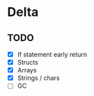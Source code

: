 # Delta

## TODO

- [x] If statement early return
- [x] Structs
- [x] Arrays
- [x] Strings / chars
- [ ] GC

